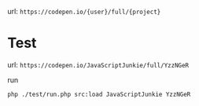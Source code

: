 url: `https://codepen.io/{user}/full/{project}`

# Test

url: `https://codepen.io/JavaScriptJunkie/full/YzzNGeR`

run
```sh
php ./test/run.php src:load JavaScriptJunkie YzzNGeR
```
